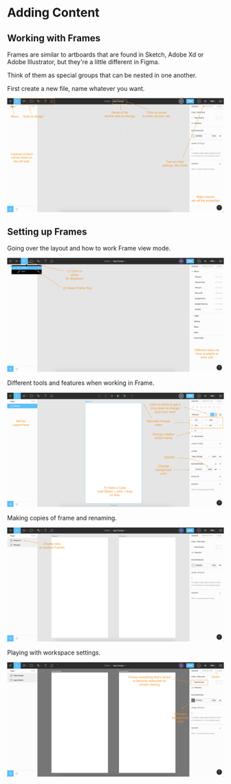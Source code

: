 # Adding Content

## Working with Frames

Frames are similar to artboards that are found in Sketch, Adobe Xd or Adobe Illustrator, but they're a little different in Figma.

Think of them as special groups that can be nested in one another.

First create a new file, name whatever you want.

<kbd>![alt text](img/layout.png "screenshot")</kbd>

## Setting up Frames

Going over the layout and how to work Frame view mode.

<kbd>![alt text](img/frametool.png "screenshot")</kbd>

Different tools and features when working in Frame.

<kbd>![alt text](img/frameright.png "screenshot")</kbd>

Making copies of frame and renaming.

<kbd>![alt text](img/framecopy.png "screenshot")</kbd>

Playing with workspace settings.

<kbd>![alt text](img/space.png "screenshot")</kbd>